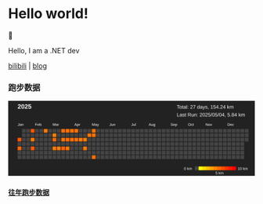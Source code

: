 # Hello world!

👋

Hello, I am a .NET dev


[bilibili](https://space.bilibili.com/47754706) | [blog](https://prime167.github.io)

### 跑步数据
![2025](https://github.com/prime167/MyRunningLog/blob/main/data/2025.svg)

#### [往年跑步数据](https://github.com/prime167/MyRunningLog/blob/main/README.md)
